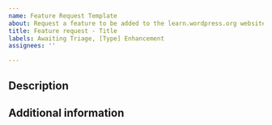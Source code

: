 ```yaml
---
name: Feature Request Template
about: Request a feature to be added to the learn.wordpress.org website
title: Feature request - Title
labels: Awaiting Triage, [Type] Enhancement
assignees: ''

---
```

<!--
Please fill out ALL required sections. Feature Requests with missing information will be closed.

Before submitting a feature request please check if the feature has already been requested by searching https://github.com/WordPress/gutenberg/issues.

-->

## Description
<!-- Please write a brief description of the feature. -->

## Additional information
<!--
Include any relevant links, code examples or screenshots that will help others understand the feature request.
-->
